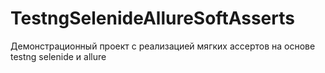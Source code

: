 # TestngSelenideAllureSoftAsserts
Демонстрационный проект с реализацией мягких ассертов на основе testng selenide и allure
